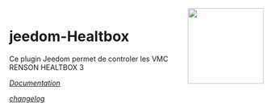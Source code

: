 <img align="right" src="plugin_info/healtbox_icon.png" width="150">

# jeedom-Healtbox
Ce plugin Jeedom permet de controler les VMC RENSON HEALTBOX 3

*[Documentation](./docs/fr_FR/index.md)*

*[changelog](./docs/fr_FR/changelog.md)*

